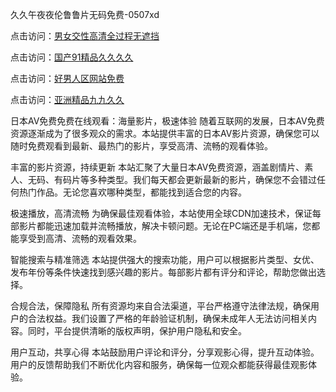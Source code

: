 久久午夜夜伦鲁鲁片无码免费-0507xd


点击访问：<a href="https://bered.pages.dev/">男女交性高清全过程无遮挡</a>

点击访问：<a href="https://tfda.pages.dev/">国产91精品久久久久</a>

点击访问：<a href="https://gda-c7m.pages.dev/">好男人区网站免费</a>

点击访问：<a href="https://fdhf-454.pages.dev/">亚洲精品九九久久</a>

日本AV免费免费在线观看：海量影片，极速体验
随着互联网的发展，日本AV免费资源逐渐成为了很多观众的需求。本站提供丰富的日本AV影片资源，确保您可以随时免费观看到最新、最热门的影片，享受高清、流畅的观看体验。

丰富的影片资源，持续更新
本站汇聚了大量日本AV免费资源，涵盖剧情片、素人、无码、有码片等多种类型。我们每天都会更新最新的影片，确保您不会错过任何热门作品。无论您喜欢哪种类型，都能找到适合您的内容。

极速播放，高清流畅
为确保最佳观看体验，本站使用全球CDN加速技术，保证每部影片都能迅速加载并流畅播放，解决卡顿问题。无论在PC端还是手机端，您都能享受到高清、流畅的观看效果。

智能搜索与精准筛选
本站提供强大的搜索功能，用户可以根据影片类型、女优、发布年份等条件快速找到感兴趣的影片。每部影片都有评分和评论，帮助您做出选择。

合规合法，保障隐私
所有资源均来自合法渠道，平台严格遵守法律法规，确保用户的合法权益。我们设置了严格的年龄验证机制，确保未成年人无法访问相关内容。同时，平台提供清晰的版权声明，保护用户隐私和安全。

用户互动，共享心得
本站鼓励用户评论和评分，分享观影心得，提升互动体验。用户的反馈帮助我们不断优化内容和服务，确保每一位观众都能获得最佳观影体验。


<span style="display:none;">[Canonical link](https://github.com/7785xduan/45217 ）</span>

